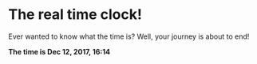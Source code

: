 # The real time clock!

Ever wanted to know what the time is? Well, your journey is about to end!

**The time is Dec 12, 2017, 16:14**